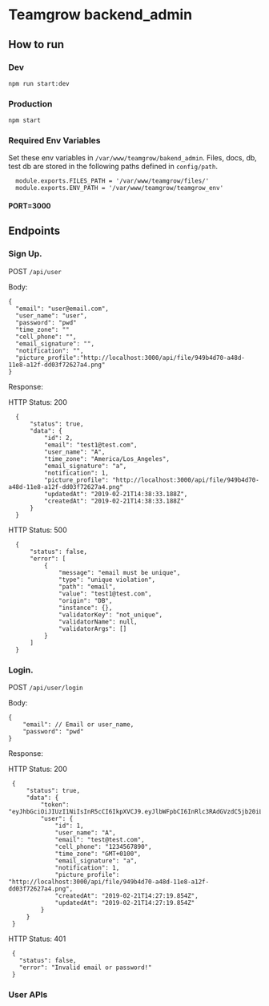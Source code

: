 # Teamgrow backend_admin

## How to run
### Dev  
`npm run start:dev`
### Production
`npm start`
### Required Env Variables

Set these env variables in `/var/www/teamgrow/bakend_admin`.
Files, docs, db, test db are stored in the following paths defined in `config/path`.

```
  module.exports.FILES_PATH = '/var/www/teamgrow/files/'
  module.exports.ENV_PATH = '/var/www/teamgrow/teamgrow_env'
```

#### PORT=3000

## Endpoints

### Sign Up. 
   
  POST `/api/user`  
   
  Body: 
  ```
  {
    "email": "user@email.com",
    "user_name": "user",
    "password": "pwd"
    "time_zone": ""
    "cell_phone": "",
    "email_signature": "",
    "notification": "",
    "picture_profile":"http://localhost:3000/api/file/949b4d70-a48d-11e8-a12f-dd03f72627a4.png"
  }
  ```

  Response:  
  
  HTTP Status: 200
  ```
    {
        "status": true,
        "data": {
            "id": 2,
            "email": "test1@test.com",
            "user_name": "A",
            "time_zone": "America/Los_Angeles",
            "email_signature": "a",
            "notification": 1,
            "picture_profile": "http://localhost:3000/api/file/949b4d70-a48d-11e8-a12f-dd03f72627a4.png"
            "updatedAt": "2019-02-21T14:38:33.188Z",
            "createdAt": "2019-02-21T14:38:33.188Z"
        }
    }
  ```

  HTTP Status: 500
  ```
    {
        "status": false,
        "error": [
            {
                "message": "email must be unique",
                "type": "unique violation",
                "path": "email",
                "value": "test1@test.com",
                "origin": "DB",
                "instance": {},
                "validatorKey": "not_unique",
                "validatorName": null,
                "validatorArgs": []
            }
        ]
    }
  ```

### Login.
   
   POST `/api/user/login`  
   
   Body: 
   ```
   {
       "email": // Email or user_name,
       "password": "pwd"
   }
   ```

   Response:

   HTTP Status: 200  
   ```
    {
        "status": true,
        "data": {
            "token": "eyJhbGciOiJIUzI1NiIsInR5cCI6IkpXVCJ9.eyJlbWFpbCI6InRlc3RAdGVzdC5jb20iLCJpYXQiOjE1MzQ0MzAwNzV9.ObSw3PxO03keexi6Lb7BXSXtbt8xmdoUhjFpSWbyj3w",
            "user": {
                "id": 1,
                "user_name": "A",
                "email": "test@test.com",
                "cell_phone": "1234567890",
                "time_zone": "GMT+0100",
                "email_signature": "a",
                "notification": 1,
                "picture_profile": "http://localhost:3000/api/file/949b4d70-a48d-11e8-a12f-dd03f72627a4.png",
                "createdAt": "2019-02-21T14:27:19.854Z",
                "updatedAt": "2019-02-21T14:27:19.854Z"
            }
        }
    }
   ```
   HTTP Status: 401  

   ```
    {
      "status": false,
      "error": "Invalid email or password!"
    }
   ``` 

### User APIs

